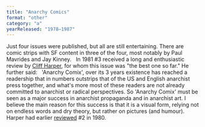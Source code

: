 ```yaml
---
title: "Anarchy Comics"
format: "other"
category: "a"
yearReleased: "1978–1987"
---
```

 Just four issues were published, but all are still entertaining. There are comic  strips with SF content in three of the four, most notably by Paul Mavrides and  Jay Kinney.
  
 In 1981 #3 received a long and enthusiastic review by <a href="https://freedomnews.org.uk/wp-content/uploads/2017/10/Freedom-1981-09-12.pdf"> Cliff Harper</a>, for whom this issue was "the best one so far." He further  said:
  
 'Anarchy Comix', over its 3 years existence has reached a readership that in  numbers outstrips that of the US and English anarchist press together, and  what's more most of these readers are not already committed to anarchist or  radical perspectives. So 'Anarchy Comix' must be seen as a major success in  anarchist propaganda and in anarchist art. I believe the main reason for this  success is that it is a visual form, relying not on endless words and dry  theory, but rather on pictures (and humour).
 Harper had earlier <a href="https://freedomnews.org.uk/wp-content/uploads/2017/11/Freedom-1980-03-29.pdf"> reviewed</a> #2 in 1980.
  